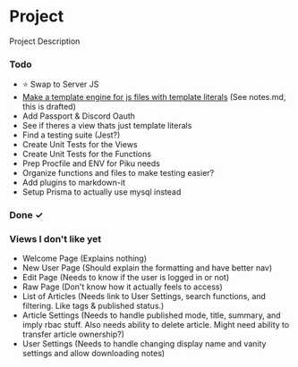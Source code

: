 # Project

Project Description

<!--Pull individual Views IDLY into the "In Progress" and break down the stuff in parens into individual list items when working on them-->
<!-- Testing tutorial https://www.albertgao.xyz/2017/05/24/how-to-test-expressjs-with-jest-and-supertest/ -->
<!-- Prisma has a jest mock https://www.prisma.io/docs/guides/testing/unit-testing -->

### Todo

- ⭐ Swap to Server JS
- [Make a template engine for js files with template literals](https://expressjs.com/en/advanced/developing-template-engines.html) (See notes.md, this is drafted)
- Add Passport & Discord Oauth
- See if theres a view thats just template literals
- Find a testing suite (Jest?)
- Create Unit Tests for the Views
- Create Unit Tests for the Functions
- Prep Procfile and ENV for Piku needs
- Organize functions and files to make testing easier?
- Add plugins to markdown-it
- Setup Prisma to actually use mysql instead

### Done ✓

### Views I don't like yet

- Welcome Page (Explains nothing)
- New User Page (Should explain the formatting and have better nav)
- Edit Page (Needs to know if the user is logged in or not)
- Raw Page (Don't know how it actually feels to access)
- List of Articles (Needs link to User Settings, search functions, and filtering. Like tags & published status.)
- Article Settings (Needs to handle published mode, title, summary, and imply rbac stuff. Also needs ability to delete article. Might need ability to transfer article ownership?)
- User Settings (Needs to handle changing display name and vanity settings and allow downloading notes)
